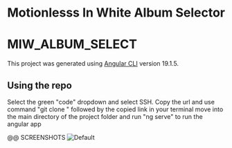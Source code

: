 # Motionlesss In White Album Selector

# MIW_ALBUM_SELECT

This project was generated using [Angular CLI](https://github.com/angular/angular-cli) version 19.1.5.

## Using the repo

Select the green "code" dropdown and select SSH.
Copy the url and use command "git clone " followed by the copied link in your terminal
move into the main directory of the project folder and run "ng serve" to run the angular app

@@ SCREENSHOTS
![Default](screenshots/default.PNG)
